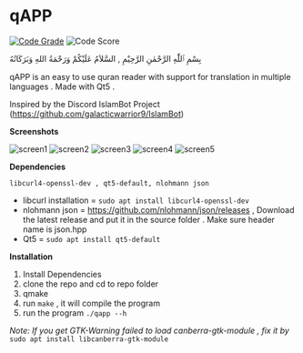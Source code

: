 # qAPP

[![Code Grade](https://www.code-inspector.com/project/15241/status/svg)](https://frontend.code-inspector.com/public/project/15241/qAPP/dashboard)
![Code Score](https://www.code-inspector.com/project/15241/score/svg)

بِسْمِ ٱللّٰهِ الرَّحْمٰنِ الرَّحِيْمِ ,
السَّلاَمُ عَلَيْكُمْ وَرَحْمَةُ اللهِ وَبَرَكَاتُهُ

qAPP is an easy to use quran reader with support for translation in multiple languages . Made with Qt5 .

Inspired by the Discord IslamBot Project (https://github.com/galacticwarrior9/IslamBot)

**Screenshots**

![screen1](https://user-images.githubusercontent.com/72482273/97190495-cb354d00-17cb-11eb-8f43-0bb2ef8449ea.jpg)
![screen2](https://user-images.githubusercontent.com/72482273/97190478-c2447b80-17cb-11eb-87f0-911867f12269.png)
![screen3](https://user-images.githubusercontent.com/72482273/97190483-c4a6d580-17cb-11eb-9e87-0f9339a038d5.png)
![screen4](https://user-images.githubusercontent.com/72482273/97191211-a68da500-17cc-11eb-8792-93aadd174fab.png)
![screen5](https://user-images.githubusercontent.com/72482273/97195405-4e0cd680-17d1-11eb-91a8-5f70809664d0.png)


**Dependencies**

`libcurl4-openssl-dev , qt5-default, nlohmann json`
* libcurl installation = `sudo apt install libcurl4-openssl-dev`
* nlohmann json = https://github.com/nlohmann/json/releases , Download the latest release and put it in the source folder . Make sure header name is json.hpp
* Qt5 = `sudo apt install qt5-default`

**Installation**

1. Install Dependencies
2. clone the repo and cd to repo folder
3. qmake
4. run `make` , it will compile the program
5. run the program `./qapp --h`

*Note: If you get GTK-Warning failed to load canberra-gtk-module , fix it by*
`sudo apt install libcanberra-gtk-module`
